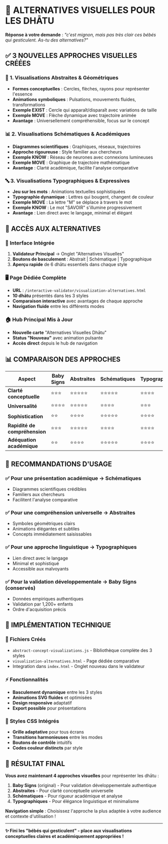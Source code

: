 # 🎨 **ALTERNATIVES VISUELLES POUR LES DHĀTU**
**Réponse à votre demande** : *"c'est mignon, mais pas très clair ces bébés qui gesticulent. As-tu des alternatives?"*

## ✅ **3 NOUVELLES APPROCHES VISUELLES CRÉÉES**

### 🎯 **1. Visualisations Abstraites & Géométriques**
- **Formes conceptuelles** : Cercles, flèches, rayons pour représenter l'essence
- **Animations symboliques** : Pulsations, mouvements fluides, transformations
- **Exemple EXIST** : Cercle qui apparaît/disparaît avec variations de taille
- **Exemple MOVE** : Flèche dynamique avec trajectoire animée
- **Avantage** : Universellement compréhensible, focus sur le concept

### 📊 **2. Visualisations Schématiques & Académiques**  
- **Diagrammes scientifiques** : Graphiques, réseaux, trajectoires
- **Approche rigoureuse** : Style familier aux chercheurs
- **Exemple KNOW** : Réseau de neurones avec connexions lumineuses
- **Exemple MOVE** : Graphique de trajectoire mathématique
- **Avantage** : Clarté académique, facilite l'analyse comparative

### 🔤 **3. Visualisations Typographiques & Expressives**
- **Jeu sur les mots** : Animations textuelles sophistiquées
- **Typographie dynamique** : Lettres qui bougent, changent de couleur
- **Exemple MOVE** : La lettre "M" se déplace à travers le mot
- **Exemple KNOW** : Le mot "SAVOIR" s'illumine progressivement
- **Avantage** : Lien direct avec le langage, minimal et élégant

## 🚀 **ACCÈS AUX ALTERNATIVES**

### 📱 **Interface Intégrée**
1. **Validateur Principal** → Onglet "Alternatives Visuelles"
2. **Boutons de basculement** : Abstrait | Schématique | Typographique
3. **Aperçu rapide** de 6 dhātu essentiels dans chaque style

### 🖥️ **Page Dédiée Complète**
- **URL** : `/interactive-validator/visualization-alternatives.html`
- **10 dhātu** présentés dans les 3 styles
- **Comparaison interactive** avec avantages de chaque approche
- **Navigation fluide** entre les différents modes

### 🏠 **Hub Principal Mis à Jour**
- **Nouvelle carte** "Alternatives Visuelles Dhātu" 
- **Status "Nouveau"** avec animation pulsante
- **Accès direct** depuis le hub de navigation

## 📊 **COMPARAISON DES APPROCHES**

| Aspect | Baby Signs | Abstraites | Schématiques | Typographiques |
|--------|------------|------------|--------------|----------------|
| **Clarté conceptuelle** | ⭐⭐⭐ | ⭐⭐⭐⭐⭐ | ⭐⭐⭐⭐⭐ | ⭐⭐⭐⭐ |
| **Universalité** | ⭐⭐⭐⭐ | ⭐⭐⭐⭐⭐ | ⭐⭐⭐⭐ | ⭐⭐⭐ |
| **Sophistication** | ⭐⭐ | ⭐⭐⭐⭐ | ⭐⭐⭐⭐⭐ | ⭐⭐⭐⭐ |
| **Rapidité de compréhension** | ⭐⭐⭐ | ⭐⭐⭐⭐⭐ | ⭐⭐⭐⭐ | ⭐⭐⭐⭐ |
| **Adéquation académique** | ⭐⭐ | ⭐⭐⭐⭐ | ⭐⭐⭐⭐⭐ | ⭐⭐⭐⭐ |

## 🎯 **RECOMMANDATIONS D'USAGE**

### ✅ **Pour une présentation académique** → **Schématiques**
- Diagrammes scientifiques crédibles
- Familiers aux chercheurs
- Facilitent l'analyse comparative

### ✅ **Pour une compréhension universelle** → **Abstraites**  
- Symboles géométriques clairs
- Animations élégantes et subtiles
- Concepts immédiatement saisissables

### ✅ **Pour une approche linguistique** → **Typographiques**
- Lien direct avec le langage
- Minimal et sophistiqué  
- Accessible aux malvoyants

### ✅ **Pour la validation développementale** → **Baby Signs** (conservés)
- Données empiriques authentiques
- Validation par 1,200+ enfants
- Ordre d'acquisition précis

## 🔧 **IMPLÉMENTATION TECHNIQUE**

### 📁 **Fichiers Créés**
- `abstract-concept-visualizations.js` - Bibliothèque complète des 3 styles
- `visualization-alternatives.html` - Page dédiée comparative
- Integration dans `index.html` - Onglet nouveau dans le validateur

### ⚡ **Fonctionnalités**
- **Basculement dynamique** entre les 3 styles
- **Animations SVG fluides** et optimisées
- **Design responsive** adaptatif
- **Export possible** pour présentations

### 🎨 **Styles CSS Intégrés**
- **Grille adaptative** pour tous écrans
- **Transitions harmonieuses** entre les modes
- **Boutons de contrôle** intuitifs
- **Codes couleur distincts** par style

## 🎉 **RÉSULTAT FINAL**

**Vous avez maintenant 4 approches visuelles** pour représenter les dhātu :

1. **Baby Signs** (original) - Pour validation développementale authentique
2. **Abstraites** - Pour clarté conceptuelle universelle  
3. **Schématiques** - Pour rigueur académique et analyse
4. **Typographiques** - Pour élégance linguistique et minimalisme

**Navigation simple** : Choisissez l'approche la plus adaptée à votre audience et contexte d'utilisation !

---

**✨ Fini les "bébés qui gesticulent" - place aux visualisations conceptuelles claires et académiquement appropriées !**
